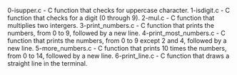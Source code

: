 0-isupper.c - C function that checks for uppercase character.
1-isdigit.c - C function that checks for a digit (0 through 9).
2-mul.c - C function that multiplies two intergers.
3-print_numbers.c - C function that prints the numbers, from 0 to 9, followed by a new line.
4-print_most_numbers.c - C function that prints the numbers, from 0 to 9 except 2 and 4, followed by a new line.
5-more_numbers.c - C  function that prints 10 times the numbers, from 0 to 14, followed by a new line.
6-print_line.c - C function that draws a straight line in the terminal.

